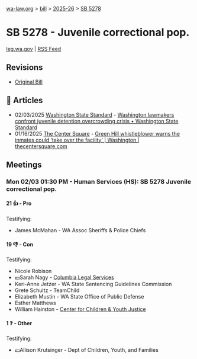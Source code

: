 [wa-law.org](/) > [bill](/bill/) > [2025-26](/bill/2025-26/) > [SB 5278](/bill/2025-26/sb/5278/)

# SB 5278 - Juvenile correctional pop.
[leg.wa.gov](https://app.leg.wa.gov/billsummary?BillNumber=5278&Year=2025&Initiative=false) | [RSS Feed](./rss.xml)

## Revisions
* [Original Bill](1/)

## 📰 Articles
* 02/03/2025 [Washington State Standard](/org/washington_state_standard/) - [Washington lawmakers confront juvenile detention overcrowding crisis • Washington State Standard](https://washingtonstatestandard.com/2025/02/03/washington-lawmakers-confront-juvenile-detention-overcrowding-crisis/#:~:text=Senate%20Bill%205278)
* 01/16/2025 [The Center Square](/org/the_center_square/) - [Green Hill whistleblower warns the inmates could ‘take over the facility’ | Washington | thecentersquare.com](https://www.thecentersquare.com/washington/article_b3d83aee-d42f-11ef-b5ee-bf1241616a4e.html#:~:text=Senate%20Bill%205278)

## Meetings
### Mon 02/03 01:30 PM - Human Services (HS): SB 5278 Juvenile correctional pop.
#### 21 👍 - Pro
Testifying:
* James McMahan - WA Assoc Sheriffs & Police Chiefs

#### 19 👎 - Con
Testifying:
* Nicole Robison
* 💵Sarah Nagy - [Columbia Legal Services](/org/columbia_legal_services/)
* Keri-Anne Jetzer - WA State Sentencing Guidelines Commission
* Grete Schultz - TeamChild
* Elizabeth Mustin - WA State Office of Public Defense
* Esther Matthews
* William Hairston - [Center for Children & Youth Justice](/org/center_for_children_&_youth_justice/)

#### 1 ❓ - Other
Testifying:
* 💵Allison Krutsinger - Dept of Children, Youth, and Families
